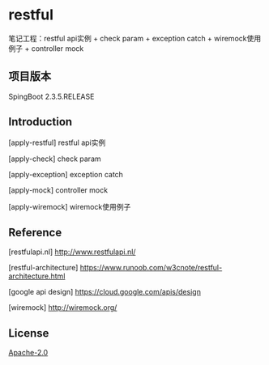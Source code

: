 # restful
笔记工程：restful api实例 + check param + exception catch + wiremock使用例子 + controller mock

## 项目版本
SpingBoot 2.3.5.RELEASE

## Introduction

[apply-restful] 
restful api实例

[apply-check] 
check param

[apply-exception]
exception catch

[apply-mock]
controller mock

[apply-wiremock]
wiremock使用例子


## Reference

[restfulapi.nl] http://www.restfulapi.nl/

[restful-architecture] https://www.runoob.com/w3cnote/restful-architecture.html

[google api design] https://cloud.google.com/apis/design

[wiremock] http://wiremock.org/


## License
[Apache-2.0](http://www.apache.org/licenses/LICENSE-2.0)



